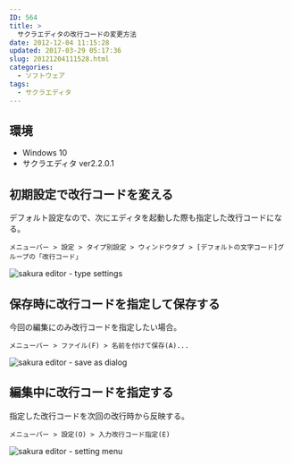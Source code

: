 ```yaml
---
ID: 564
title: >
  サクラエディタの改行コードの変更方法
date: 2012-12-04 11:15:28
updated: 2017-03-29 05:17:36
slug: 20121204111528.html
categories:
  - ソフトウェア
tags:
  - サクラエディタ
---
```


## 環境

- Windows 10
- サクラエディタ ver2.2.0.1

<!--more-->

## 初期設定で改行コードを変える

デフォルト設定なので、次にエディタを起動した際も指定した改行コードになる。

```
メニューバー > 設定 > タイプ別設定 > ウィンドウタブ > [デフォルトの文字コード]グループの「改行コード」
```

![sakura editor - type settings](https://i.imgur.com/Y0Oosab.png)

## 保存時に改行コードを指定して保存する

今回の編集にのみ改行コードを指定したい場合。

```
メニューバー > ファイル(F) > 名前を付けて保存(A)...
```

![sakura editor - save as dialog](https://i.imgur.com/g3Gcwgo.png)

## 編集中に改行コードを指定する

指定した改行コードを次回の改行時から反映する。

```
メニューバー > 設定(O) > 入力改行コード指定(E)
```

![sakura editor - setting menu](https://i.imgur.com/dz114tN.png?1)
